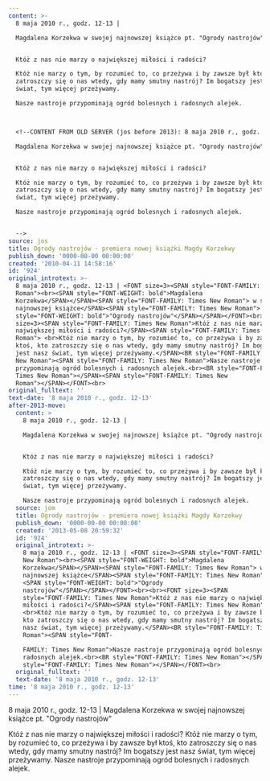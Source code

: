 ```yaml
---
content: >-
  8 maja 2010 r., godz. 12-13 | 

  Magdalena Korzekwa w swojej najnowszej książce pt. "Ogrody nastrojów"


  Któż z nas nie marzy o największej miłości i radości? 

  Któż nie marzy o tym, by rozumieć to, co przeżywa i by zawsze był ktoś, kto
  zatroszczy się o nas wtedy, gdy mamy smutny nastrój? Im bogatszy jest nasz
  świat, tym więcej przeżywamy.

  Nasze nastroje przypominają ogród bolesnych i radosnych alejek.



  <!--CONTENT FROM OLD SERVER (jos before 2013): 8 maja 2010 r., godz. 12-13 | 

  Magdalena Korzekwa w swojej najnowszej książce pt. "Ogrody nastrojów"


  Któż z nas nie marzy o największej miłości i radości? 

  Któż nie marzy o tym, by rozumieć to, co przeżywa i by zawsze był ktoś, kto
  zatroszczy się o nas wtedy, gdy mamy smutny nastrój? Im bogatszy jest nasz
  świat, tym więcej przeżywamy.

  Nasze nastroje przypominają ogród bolesnych i radosnych alejek.


  -->
source: jos
title: Ogrody nastrojów - premiera nowej książki Magdy Korzekwy
publish_down: '0000-00-00 00:00:00'
created: '2010-04-11 14:58:16'
id: '924'
original_introtext: >-
  8 maja 2010 r., godz. 12-13 | <FONT size=3><SPAN style="FONT-FAMILY: Times New
  Roman"><br><SPAN style="FONT-WEIGHT: bold">Magdalena
  Korzekwa</SPAN></SPAN><SPAN style="FONT-FAMILY: Times New Roman"> w swojej
  najnowszej książce</SPAN><SPAN style="FONT-FAMILY: Times New Roman"> pt. <SPAN
  style="FONT-WEIGHT: bold">"Ogrody nastrojów"</SPAN></SPAN></FONT><br><br><FONT
  size=3><SPAN style="FONT-FAMILY: Times New Roman">Któż z nas nie marzy o
  największej miłości i radości?</SPAN><SPAN style="FONT-FAMILY: Times New
  Roman"> <br>Któż nie marzy o tym, by rozumieć to, co przeżywa i by zawsze był
  ktoś, kto zatroszczy się o nas wtedy, gdy mamy smutny nastrój? Im bogatszy
  jest nasz świat, tym więcej przeżywamy.</SPAN><BR style="FONT-FAMILY: Times
  New Roman"><SPAN style="FONT-FAMILY: Times New Roman">Nasze nastroje
  przypominają ogród bolesnych i radosnych alejek.<br><BR style="FONT-FAMILY:
  Times New Roman"></SPAN><SPAN style="FONT-FAMILY: Times New
  Roman"></SPAN></FONT><br>
original_fulltext: ''
text-date: '8 maja 2010 r., godz. 12-13'
after-2013-move:
  content: >
    8 maja 2010 r., godz. 12-13 | 

    Magdalena Korzekwa w swojej najnowszej książce pt. "Ogrody nastrojów"


    Któż z nas nie marzy o największej miłości i radości? 

    Któż nie marzy o tym, by rozumieć to, co przeżywa i by zawsze był ktoś, kto
    zatroszczy się o nas wtedy, gdy mamy smutny nastrój? Im bogatszy jest nasz
    świat, tym więcej przeżywamy.

    Nasze nastroje przypominają ogród bolesnych i radosnych alejek.
  source: jom
  title: Ogrody nastrojów - premiera nowej książki Magdy Korzekwy
  publish_down: '0000-00-00 00:00:00'
  created: '2013-05-08 20:59:32'
  id: '924'
  original_introtext: >-
    8 maja 2010 r., godz. 12-13 | <FONT size=3><SPAN style="FONT-FAMILY: Times
    New Roman"><br><SPAN style="FONT-WEIGHT: bold">Magdalena
    Korzekwa</SPAN></SPAN><SPAN style="FONT-FAMILY: Times New Roman"> w swojej
    najnowszej książce</SPAN><SPAN style="FONT-FAMILY: Times New Roman"> pt.
    <SPAN style="FONT-WEIGHT: bold">"Ogrody
    nastrojów"</SPAN></SPAN></FONT><br><br><FONT size=3><SPAN
    style="FONT-FAMILY: Times New Roman">Któż z nas nie marzy o największej
    miłości i radości?</SPAN><SPAN style="FONT-FAMILY: Times New Roman">
    <br>Któż nie marzy o tym, by rozumieć to, co przeżywa i by zawsze był ktoś,
    kto zatroszczy się o nas wtedy, gdy mamy smutny nastrój? Im bogatszy jest
    nasz świat, tym więcej przeżywamy.</SPAN><BR style="FONT-FAMILY: Times New
    Roman"><SPAN style="FONT-

    FAMILY: Times New Roman">Nasze nastroje przypominają ogród bolesnych i
    radosnych alejek.<br><BR style="FONT-FAMILY: Times New Roman"></SPAN><SPAN
    style="FONT-FAMILY: Times New Roman"></SPAN></FONT><br>
  original_fulltext: ''
  text-date: '8 maja 2010 r., godz. 12-13'
time: '8 maja 2010 r., godz. 12-13'
---
```

8 maja 2010 r., godz. 12-13 | 
Magdalena Korzekwa w swojej najnowszej książce pt. "Ogrody nastrojów"

Któż z nas nie marzy o największej miłości i radości? 
Któż nie marzy o tym, by rozumieć to, co przeżywa i by zawsze był ktoś, kto zatroszczy się o nas wtedy, gdy mamy smutny nastrój? Im bogatszy jest nasz świat, tym więcej przeżywamy.
Nasze nastroje przypominają ogród bolesnych i radosnych alejek.


<!--CONTENT FROM OLD SERVER (jos before 2013): 8 maja 2010 r., godz. 12-13 | 
Magdalena Korzekwa w swojej najnowszej książce pt. "Ogrody nastrojów"

Któż z nas nie marzy o największej miłości i radości? 
Któż nie marzy o tym, by rozumieć to, co przeżywa i by zawsze był ktoś, kto zatroszczy się o nas wtedy, gdy mamy smutny nastrój? Im bogatszy jest nasz świat, tym więcej przeżywamy.
Nasze nastroje przypominają ogród bolesnych i radosnych alejek.

-->

<!--{{json:{"created_date":"2010-04-11 14:58:16","publish_down":"0000-00-00 00:00:00","id":"924"}}}-->